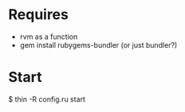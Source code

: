 
# Requires
* rvm as a function
* gem install rubygems-bundler (or just bundler?)

# Start
$ thin -R config.ru start

